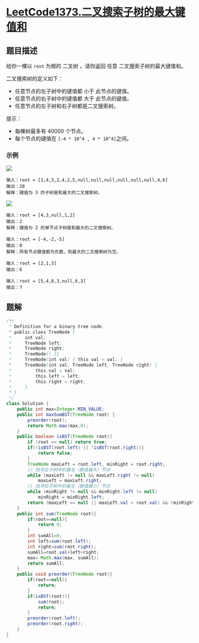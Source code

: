 # [LeetCode1373.二叉搜索子树的最大键值和](https://leetcode-cn.com/problems/maximum-sum-bst-in-binary-tree/)
## 题目描述
给你一棵以 `root` 为根的 二叉树 ，请你返回 任意 二叉搜索子树的最大键值和。

二叉搜索树的定义如下：

- 任意节点的左子树中的键值都 小于 此节点的键值。
- 任意节点的右子树中的键值都 大于 此节点的键值。
- 任意节点的左子树和右子树都是二叉搜索树。

提示：

- 每棵树最多有 40000 个节点。
- 每个节点的键值在 `[-4 * 10^4 , 4 * 10^4]`之间。
### 示例
![](https://picgp.oss-cn-beijing.aliyuncs.com/img/20200805143046.png)
```
输入：root = [1,4,3,2,4,2,5,null,null,null,null,null,null,4,6]
输出：20
解释：键值为 3 的子树是和最大的二叉搜索树。
```
![](https://picgp.oss-cn-beijing.aliyuncs.com/img/20200805143122.png)
```
输入：root = [4,3,null,1,2]
输出：2
解释：键值为 2 的单节点子树是和最大的二叉搜索树。
```
```
输入：root = [-4,-2,-5]
输出：0
解释：所有节点键值都为负数，和最大的二叉搜索树为空。
```
```
输入：root = [2,1,3]
输出：6
```
```
输入：root = [5,4,8,3,null,6,3]
输出：7
```
## 题解
```java
/**
 * Definition for a binary tree node.
 * public class TreeNode {
 *     int val;
 *     TreeNode left;
 *     TreeNode right;
 *     TreeNode() {}
 *     TreeNode(int val) { this.val = val; }
 *     TreeNode(int val, TreeNode left, TreeNode right) {
 *         this.val = val;
 *         this.left = left;
 *         this.right = right;
 *     }
 * }
 */
class Solution {
    public int max=Integer.MIN_VALUE;
    public int maxSumBST(TreeNode root) {
        preorder(root);
        return Math.max(max,0);
    }
    public boolean isBST(TreeNode root){
        if (root == null) return true;
        if(!isBST(root.left) || !isBST(root.right)){
            return false;
        }
        TreeNode maxLeft = root.left, minRight = root.right;
        // 找寻左子树中的最右（数值最大）节点
        while (maxLeft != null && maxLeft.right != null)
            maxLeft = maxLeft.right;
        // 找寻右子树中的最左（数值最小）节点
        while (minRight != null && minRight.left != null)
            minRight = minRight.left;
        return (maxLeft == null || maxLeft.val < root.val) && (minRight == null || root.val < minRight.val);
    }
    public int sum(TreeNode root){
        if(root==null){
            return 0;
        }
        int sumAll=0;
        int left=sum(root.left);
        int right=sum(root.right);
        sumAll=root.val+left+right;
        max= Math.max(max, sumAll);
        return sumAll;
    }
    public void preorder(TreeNode root){
        if(root==null){
            return;
        }
        if(isBST(root)){
            sum(root);
            return;
        }
        preorder(root.left);
        preorder(root.right);
    }
}
```